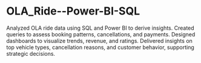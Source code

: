 # OLA_Ride--Power-BI-SQL
Analyzed OLA ride data using SQL and Power BI to derive insights. Created queries to assess booking patterns, cancellations, and payments. Designed dashboards to visualize trends, revenue, and ratings. Delivered insights on top vehicle types, cancellation reasons, and customer behavior, supporting strategic decisions.
